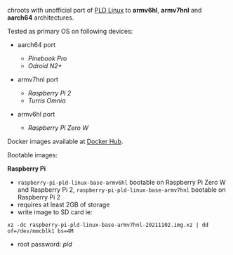 chroots with unofficial port of [PLD Linux](https://www.pld-linux.org) to **armv6hl**, **armv7hnl** and **aarch64** architectures.

Tested as primary OS on following devices:
* aarch64 port
  * *Pinebook Pro*
  * *Odroid N2+*

* armv7hnl port
  * *Raspberry Pi 2*
  * *Turris Omnia*

* armv6hl port
  * *Raspberry Pi Zero W*

Docker images available at [Docker Hub](https://hub.docker.com/u/jpalus).

Bootable images:

**Raspberry Pi**
* `raspberry-pi-pld-linux-base-armv6hl` bootable on Raspberry Pi Zero W and Raspberry Pi 2, `raspberry-pi-pld-linux-base-armv7hnl` bootable on Raspberry Pi 2
* requires at least 2GB of storage
* write image to SD card ie:
```
xz -dc raspberry-pi-pld-linux-base-armv7hnl-20211102.img.xz | dd of=/dev/mmcblk1 bs=4M
```
* root password: *pld*
